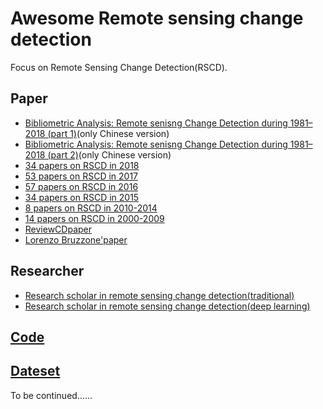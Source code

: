 # Awesome Remote sensing change detection 

Focus on Remote Sensing Change Detection(RSCD).

## Paper
- [Bibliometric Analysis: Remote senisng Change Detection during 1981–2018 (part 1)](https://wenhwu.github.io/2018/10/CDReview/)(only Chinese version)
- [Bibliometric Analysis: Remote senisng Change Detection during 1981–2018 (part 2)](https://wenhwu.github.io/2018/10/CDReview-2/)(only Chinese version)
- [34 papers on RSCD in 2018 ](https://github.com/wenhwu/Awesome-RS-changedetection/blob/master/paper/2018-10-23-2018CDpaper.md)
- [53 papers on RSCD in 2017 ](https://github.com/wenhwu/Awesome-RS-changedetection/blob/master/paper/2018-10-24-2017CDpaper53.md)
- [57 papers on RSCD in 2016 ](https://github.com/wenhwu/Awesome-RS-changedetection/blob/master/paper/2018-10-25-2016CDpaper57.md)
- [34 papers on RSCD in 2015 ](https://github.com/wenhwu/Awesome-RS-changedetection/blob/master/paper/2018-10-27-2015CDpaper34.md)
- [8 papers on RSCD in 2010-2014 ](https://github.com/wenhwu/Awesome-RS-changedetection/blob/master/paper/2018-10-30-2010-2014CDpaper8.md)
- [14 papers on RSCD in 2000-2009 ](https://github.com/wenhwu/Awesome-RS-changedetection/blob/master/paper/2018-10-31-2000-2009CDpaper14.md)
- [ReviewCDpaper](https://github.com/wenhwu/Awesome-RS-changedetection/blob/master/paper/2019-07-16-ReviewCDpaper.md)
- [Lorenzo Bruzzone'paper](https://github.com/wenhwu/Awesome-RS-changedetection/blob/master/paper/2018-11-02-CDpaper_Bruzzone.md)


## Researcher
- [Research scholar in remote sensing change detection(traditional)](https://github.com/wenhwu/Awesome-RS-changedetection/blob/master/paper/2018-10-12-CDResearcher.md)
- [Research scholar in remote sensing change detection(deep learning)](https://github.com/wenhwu/Awesome-RS-changedetection/blob/master/paper/2019-07-14-CDResearcher2.md)

## [Code](https://github.com/wenhwu/Awesome-RS-changedetection/blob/master/2019-03-21-CDCode.md)

## [Dateset](https://github.com/wenhwu/Awesome-RS-changedetection/blob/master/2019-05-14-CDataset.md)

To be continued......